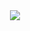 

<p align="center" style="margin-top: 2rem">
    <img align="center" src="https://github-readme-stats.vercel.app/api?username=ivanczar&include_all_commits=true&count_private=true&rank_icon=github&show_icons=true&bg_color=30,e96443,904e95&title_color=fff&text_color=fff&icon_color=fff" />
</p>
